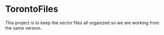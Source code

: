 # TorontoFiles

This project is to keep the sector files all organized so we are working from the same version.

